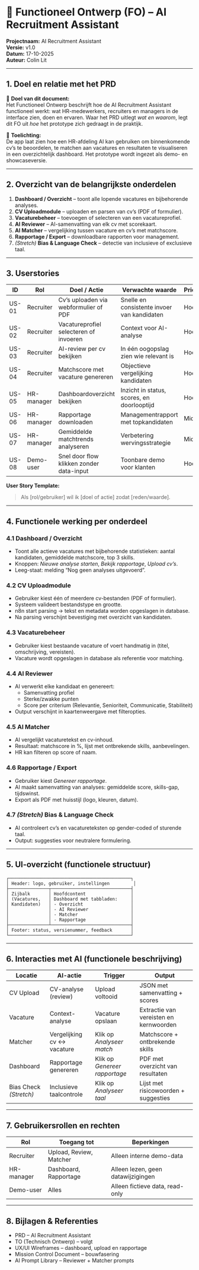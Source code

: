 # 🧩 Functioneel Ontwerp (FO) – AI Recruitment Assistant

**Projectnaam:** AI Recruitment Assistant  
**Versie:** v1.0  
**Datum:** 17-10-2025  
**Auteur:** Colin Lit  

---

## 1. Doel en relatie met het PRD
🎯 **Doel van dit document:**  
Het Functioneel Ontwerp beschrijft hoe de AI Recruitment Assistant functioneel werkt: wat HR-medewerkers, recruiters en managers in de interface zien, doen en ervaren. Waar het PRD uitlegt *wat en waarom*, legt dit FO uit *hoe* het prototype zich gedraagt in de praktijk.

📘 **Toelichting:**  
De app laat zien hoe een HR-afdeling AI kan gebruiken om binnenkomende cv’s te beoordelen, te matchen aan vacatures en resultaten te visualiseren in een overzichtelijk dashboard. Het prototype wordt ingezet als demo- en showcaseversie.

---

## 2. Overzicht van de belangrijkste onderdelen
1. **Dashboard / Overzicht** – toont alle lopende vacatures en bijbehorende analyses.  
2. **CV Uploadmodule** – uploaden en parsen van cv’s (PDF of formulier).  
3. **Vacaturebeheer** – toevoegen of selecteren van een vacatureprofiel.  
4. **AI Reviewer** – AI-samenvatting van elk cv met scorekaart.  
5. **AI Matcher** – vergelijking tussen vacature en cv’s met matchscore.  
6. **Rapportage / Export** – downloadbare rapporten voor management.  
7. *(Stretch)* **Bias & Language Check** – detectie van inclusieve of exclusieve taal.

---

## 3. Userstories

| ID | Rol | Doel / Actie | Verwachte waarde | Prioriteit |
|----|------|---------------|------------------|-------------|
| US-01 | Recruiter | Cv’s uploaden via webformulier of PDF | Snelle en consistente invoer van kandidaten | Hoog |
| US-02 | Recruiter | Vacatureprofiel selecteren of invoeren | Context voor AI-analyse | Hoog |
| US-03 | Recruiter | AI-review per cv bekijken | In één oogopslag zien wie relevant is | Hoog |
| US-04 | Recruiter | Matchscore met vacature genereren | Objectieve vergelijking kandidaten | Hoog |
| US-05 | HR-manager | Dashboardoverzicht bekijken | Inzicht in status, scores, en doorlooptijd | Hoog |
| US-06 | HR-manager | Rapportage downloaden | Managementrapport met topkandidaten | Middel |
| US-07 | HR-manager | Gemiddelde matchtrends analyseren | Verbetering wervingsstrategie | Middel |
| US-08 | Demo-user | Snel door flow klikken zonder data-input | Toonbare demo voor klanten | Hoog |

**User Story Template:**  
> Als [rol/gebruiker] wil ik [doel of actie] zodat [reden/waarde].

---

## 4. Functionele werking per onderdeel

### 4.1 Dashboard / Overzicht
* Toont alle actieve vacatures met bijbehorende statistieken: aantal kandidaten, gemiddelde matchscore, top 3 skills.  
* Knoppen: *Nieuwe analyse starten*, *Bekijk rapportage*, *Upload cv’s*.  
* Leeg-staat: melding “Nog geen analyses uitgevoerd”.  

### 4.2 CV Uploadmodule
* Gebruiker kiest één of meerdere cv-bestanden (PDF of formulier).  
* Systeem valideert bestandstype en grootte.  
* n8n start parsing → tekst en metadata worden opgeslagen in database.  
* Na parsing verschijnt bevestiging met overzicht van kandidaten.  

### 4.3 Vacaturebeheer
* Gebruiker kiest bestaande vacature of voert handmatig in (titel, omschrijving, vereisten).  
* Vacature wordt opgeslagen in database als referentie voor matching.  

### 4.4 AI Reviewer
* AI verwerkt elke kandidaat en genereert:  
  - Samenvatting profiel  
  - Sterke/zwakke punten  
  - Score per criterium (Relevantie, Senioriteit, Communicatie, Stabiliteit)  
* Output verschijnt in kaartenweergave met filteropties.  

### 4.5 AI Matcher
* AI vergelijkt vacaturetekst en cv-inhoud.  
* Resultaat: matchscore in %, lijst met ontbrekende skills, aanbevelingen.  
* HR kan filteren op score of naam.  

### 4.6 Rapportage / Export
* Gebruiker kiest *Genereer rapportage*.  
* AI maakt samenvatting van analyses: gemiddelde score, skills-gap, tijdswinst.  
* Export als PDF met huisstijl (logo, kleuren, datum).  

### 4.7 *(Stretch)* Bias & Language Check
* AI controleert cv’s en vacatureteksten op gender-coded of sturende taal.  
* Output: suggesties voor neutralere formulering.  

---

## 5. UI-overzicht (functionele structuur)
```
┌──────────────────────────────────────────────┐
│ Header: logo, gebruiker, instellingen         │
├───────────────┬──────────────────────────────┤
│ Zijbalk       │ Hoofdcontent                 │
│ (Vacatures,   │ Dashboard met tabbladen:     │
│ Kandidaten)   │ - Overzicht                  │
│               │ - AI Reviewer                │
│               │ - Matcher                    │
│               │ - Rapportage                 │
├───────────────┴──────────────────────────────┤
│ Footer: status, versienummer, feedback       │
└──────────────────────────────────────────────┘
```

---

## 6. Interacties met AI (functionele beschrijving)

| Locatie | AI-actie | Trigger | Output |
|----------|-----------|----------|---------|
| CV Upload | CV-analyse (review) | Upload voltooid | JSON met samenvatting + scores |
| Vacature | Context-analyse | Vacature opslaan | Extractie van vereisten en kernwoorden |
| Matcher | Vergelijking cv ↔ vacature | Klik op *Analyseer match* | Matchscore + ontbrekende skills |
| Dashboard | Rapportage genereren | Klik op *Genereer rapportage* | PDF met overzicht van resultaten |
| Bias Check *(Stretch)* | Inclusieve taalcontrole | Klik op *Analyseer taal* | Lijst met risicowoorden + suggesties |

---

## 7. Gebruikersrollen en rechten

| Rol | Toegang tot | Beperkingen |
|------|--------------|-------------|
| Recruiter | Upload, Review, Matcher | Alleen interne demo-data |
| HR-manager | Dashboard, Rapportage | Alleen lezen, geen datawijzigingen |
| Demo-user | Alles | Alleen fictieve data, read-only |

---

## 8. Bijlagen & Referenties
- PRD – AI Recruitment Assistant  
- TO (Technisch Ontwerp) – volgt  
- UX/UI Wireframes – dashboard, upload en rapportage  
- Mission Control Document – bouwfasering  
- AI Prompt Library – Reviewer + Matcher prompts  


